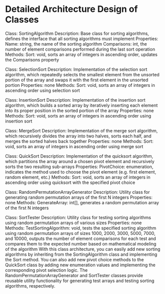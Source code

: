 # Detailed Architecture Design of Classes 

Class: SortingAlgorithm
Description: Base class for sorting algorithms, defines the interface that all sorting algorithms must implement
Properties:
Name: string, the name of the sorting algorithm
Comparisons: int, the number of element comparisons performed during the last sort operation
Methods:
Sort: void, sorts an array of integers in ascending order, updates the Comparisons property

Class: SelectionSort
Description: Implementation of the selection sort algorithm, which repeatedly selects the smallest element from the unsorted portion of the array and swaps it with the first element in the unsorted portion
Properties: none
Methods:
Sort: void, sorts an array of integers in ascending order using selection sort

Class: InsertionSort
Description: Implementation of the insertion sort algorithm, which builds a sorted array by iteratively inserting each element into its proper position in the sorted portion of the array
Properties: none
Methods:
Sort: void, sorts an array of integers in ascending order using insertion sort

Class: MergeSort
Description: Implementation of the merge sort algorithm, which recursively divides the array into two halves, sorts each half, and merges the sorted halves back together
Properties: none
Methods:
Sort: void, sorts an array of integers in ascending order using merge sort

Class: QuickSort
Description: Implementation of the quicksort algorithm, which partitions the array around a chosen pivot element and recursively sorts the two resulting sub-arrays
Properties:
PivotChoice: enumeration, indicates the method used to choose the pivot element (e.g. first element, random element, etc.)
Methods:
Sort: void, sorts an array of integers in ascending order using quicksort with the specified pivot choice

Class: RandomPermutationArrayGenerator
Description: Utility class for generating random permutation arrays of the first N integers
Properties: none
Methods:
GenerateArray: int[], generates a random permutation array of the first N integers

Class: SortTester
Description: Utility class for testing sorting algorithms using random permutation arrays of various sizes
Properties: none
Methods:
TestSortingAlgorithm: void, tests the specified sorting algorithm using random permutation arrays of sizes 1000, 2000, 3000, 5000, 7000, and 10000, outputs the number of element comparisons for each test and compares them to the expected number based on mathematical modeling of the algorithm
With this class architecture, you can easily add new sorting algorithms by inheriting from the SortingAlgorithm class and implementing the Sort method. You can also add new pivot choice methods to the QuickSort class by adding new enumeration values and implementing the corresponding pivot selection logic. The RandomPermutationArrayGenerator and SortTester classes provide reusable utility functionality for generating test arrays and testing sorting algorithms, respectively.
